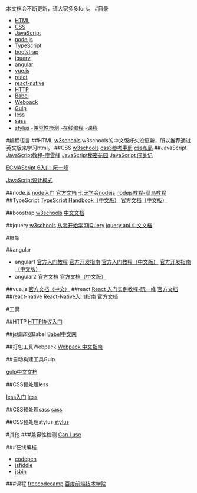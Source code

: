 本文档会不断更新，请大家多多fork。
#目录
- [HTML](https://github.com/owen1190/how-to-learn-FE#html)
- [CSS](https://github.com/owen1190/how-to-learn-FE#css)
- [JavaScript](https://github.com/owen1190/how-to-learn-FE#javascript)
- [node.js](https://github.com/owen1190/how-to-learn-FE#nodejs)
- [TypeScript](https://github.com/owen1190/how-to-learn-FE#typescript)
- [bootstrap](https://github.com/owen1190/how-to-learn-FE#bootstrap)
- [jquery](https://github.com/owen1190/how-to-learn-FE#jquery)
- [angular](https://github.com/owen1190/how-to-learn-FE#angular)
- [vue.js](https://github.com/owen1190/how-to-learn-FE#vuejs)
- [react](https://github.com/owen1190/how-to-learn-FE#react)
- [react-native](https://github.com/owen1190/how-to-learn-FE#react-native)
- [HTTP](https://github.com/owen1190/how-to-learn-FE#http)
- [Babel](https://github.com/owen1190/how-to-learn-FE#js编译器Babel)
- [Webpack](https://github.com/owen1190/how-to-learn-FE#打包工具Webpack)
- [Gulp](https://github.com/owen1190/how-to-learn-FE#自动构建工具Gulp)
- [less](https://github.com/owen1190/how-to-learn-FE#CSS预处理less)
- [sass](https://github.com/owen1190/how-to-learn-FE#CSS预处理sass)
- [stylus](https://github.com/owen1190/how-to-learn-FE#CSS预处理stylus)
-[兼容性检测](https://github.com/owen1190/how-to-learn-FE#兼容性检测)
-[在线编程](https://github.com/owen1190/how-to-learn-FE#在线编程)
-[课程](https://github.com/owen1190/how-to-learn-FE#课程)


#编程语言
##HTML
[w3schools](http://w3schools.bootcss.com/html/default.html)
w3schools的中文版好久没更新，所以推荐通过英文版来学习html。
##CSS
[w3schools](http://w3schools.bootcss.com/css/default.html)
[css3参考手册](http://www.phpstudy.net/css3/)
[css布局](http://zh.learnlayout.com/)
##JavaScript
[JavaScript教程-廖雪峰](http://www.liaoxuefeng.com/wiki/001434446689867b27157e896e74d51a89c25cc8b43bdb3000)
[JavaScript秘密花园](http://bonsaiden.github.io/JavaScript-Garden/zh/)
[JavaScript 闯关记](http://www.jianshu.com/p/83bd92538634)

[ECMAScript 6入门-阮一峰](http://es6.ruanyifeng.com/#README)

[JavaScript设计模式](http://www.alloyteam.com/2012/10/common-javascript-design-patterns/)

##node.js
[node入门](http://www.nodebeginner.org/index-zh-cn.html)
[官方文档](https://nodejs.org/api/)
[七天学会nodejs](https://nqdeng.github.io/7-days-nodejs/)
[nodejs教程-菜鸟教程](http://www.runoob.com/nodejs/nodejs-tutorial.html)
##TypeScript
[TypeScript Handbook（中文版）](https://zhongsp.gitbooks.io/typescript-handbook/content/)
[官方文档（中文版）](http://www.tslang.cn/docs/tutorial.html)

##boostrap
[w3schools](http://w3schools.bootcss.com/bootstrap/default.html)
[中文文档](http://v3.bootcss.com/getting-started/)

##jquery
[w3schools](http://w3schools.bootcss.com/jquery/default.html)
[从零开始学习jQuery](http://www.cnblogs.com/zhangziqiu/archive/2009/04/30/jQuery-Learn-1.html)
[jquery api 中文文档](http://www.jquery123.com/)

#框架

##angular

- angular1
[官方入门教程](https://docs.angularjs.org/tutorial)
[官方开发指南](https://docs.angularjs.org/guide)
[官方入门教程（中文版）](http://community.angular.cn/T006)
[官方开发指南（中文版）](http://community.angular.cn/T008)
- angular2
[官方文档](https://angular.io/docs/ts/latest/quickstart.html)
[官方文档（中文版）](https://angular.cn/docs/ts/latest/quickstart.html)

##vue.js
[官方文档（中文）](http://cn.vuejs.org/v2/guide/)
##react
[React 入门实例教程-阮一峰](http://www.ruanyifeng.com/blog/2015/03/react.html)
[官方文档](https://facebook.github.io/react/docs/installation.html)
##react-native
[React-Native入门指南](https://github.com/vczero/react-native-lesson)
[官方文档](https://facebook.github.io/react-native/docs/getting-started.html)

#工具

##HTTP
[HTTP协议入门](http://www.ruanyifeng.com/blog/2016/08/http.html)

##js编译器Babel
[Babel中文网](http://babeljs.cn/)

##打包工具Webpack
[Webpack 中文指南](http://webpackdoc.com/)

##自动构建工具Gulp

[gulp中文文档](http://www.gulpjs.com.cn/docs/)

##CSS预处理less

[less入门](http://www.runoob.com/manual/lessguide/)
[less](http://www.bootcss.com/p/lesscss/)

##CSS预处理sass
[sass](http://www.w3cplus.com/sassguide/)

##CSS预处理stylus
[stylus](https://segmentfault.com/a/1190000002712872)

#其他
###兼容性检测
[Can I use](http://caniuse.com/)

###在线编程
- [codepen](http://codepen.io/)
- [jsfiddle](https://jsfiddle.net/)
- [jsbin](http://jsbin.com/)

###课程
[freecodecamp](https://www.freecodecamp.cn/challenges/style-the-html-body-element)
[百度前端技术学院](http://ife.baidu.com/)